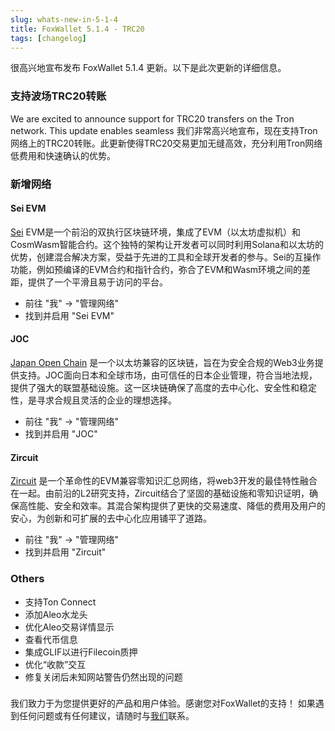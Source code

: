 ```yaml
---
slug: whats-new-in-5-1-4
title: FoxWallet 5.1.4 - TRC20
tags: [changelog]
---
```


很高兴地宣布发布 FoxWallet 5.1.4 更新。以下是此次更新的详细信息。 

<!--truncate-->

### 支持波场TRC20转账
We are excited to announce support for TRC20 transfers on the Tron network. This update enables seamless 我们非常高兴地宣布，现在支持Tron网络上的TRC20转账。此更新使得TRC20交易更加无缝高效，充分利用Tron网络低费用和快速确认的优势。

### 新增网络

#### Sei EVM
[Sei](https://www.sei.io/) EVM是一个前沿的双执行区块链环境，集成了EVM（以太坊虚拟机）和CosmWasm智能合约。这个独特的架构让开发者可以同时利用Solana和以太坊的优势，创建混合解决方案，受益于先进的工具和全球开发者的参与。Sei的互操作功能，例如预编译的EVM合约和指针合约，弥合了EVM和Wasm环境之间的差距，提供了一个平滑且易于访问的平台。  

- 前往 "我" -> "管理网络"
- 找到并启用 "Sei EVM"

#### JOC
[Japan Open Chain](https://www.japanopenchain.org/) 是一个以太坊兼容的区块链，旨在为安全合规的Web3业务提供支持。JOC面向日本和全球市场，由可信任的日本企业管理，符合当地法规，提供了强大的联盟基础设施。这一区块链确保了高度的去中心化、安全性和稳定性，是寻求合规且灵活的企业的理想选择。  

- 前往 "我" -> "管理网络"
- 找到并启用 "JOC"

#### Zircuit
[Zircuit](https://www.zircuit.com/) 是一个革命性的EVM兼容零知识汇总网络，将web3开发的最佳特性融合在一起。由前沿的L2研究支持，Zircuit结合了坚固的基础设施和零知识证明，确保高性能、安全和效率。其混合架构提供了更快的交易速度、降低的费用及用户的安心，为创新和可扩展的去中心化应用铺平了道路。  

- 前往 "我" -> "管理网络"
- 找到并启用 "Zircuit"

### Others
- 支持Ton Connect
- 添加Aleo水龙头
- 优化Aleo交易详情显示
- 查看代币信息
- 集成GLIF以进行Filecoin质押
- 优化“收款”交互
- 修复关闭后未知网站警告仍然出现的问题

### 
我们致力于为您提供更好的产品和用户体验。感谢您对FoxWallet的支持！ 如果遇到任何问题或有任何建议，请随时与[我们](mailto:contact@foxwallet.com)联系。